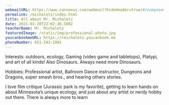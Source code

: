 ```yaml
---
webmailURL: https://www.connexus.com/webmail?hideHeader=true/#/composemessage?idWebuser=4021797
permalink: /michaletz/index.html
title: All about Mr. Michaletz
date: 2021-01-28T22:02:36.580Z
teacherName: Mr. Michaletz
featuredImage: /static/img/professional-photo.jpg
youcanbookmeURL: https://rmichaletz.youcanbook.me
phoneNumber: 651-243-2991
---
```

Interests: outdoors, ecology, Gaming (video game and tabletops), Platypi, and art of all kinds! Also Dinosaurs. Always need more Dinosaurs.

Hobbies: Professional artist, Ballroom Dance instructor, Dungeons and Dragons, super smash bros., and hearing others stories.

I love film critique (Jurassic park is my favorite), getting to learn hands on about Minnesota’s unique ecology, and just about any artist or nerdy hobby out there. There is always more to learn